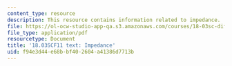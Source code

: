 ```yaml
---
content_type: resource
description: This resource contains information related to impedance.
file: https://ol-ocw-studio-app-qa.s3.amazonaws.com/courses/18-03sc-differential-equations-fall-2011/f94e3d44e68bbf402604a41386d7713b_MIT18_03SCF11_s20_2text.pdf
file_type: application/pdf
resourcetype: Document
title: '18.03SCF11 text: Impedance'
uid: f94e3d44-e68b-bf40-2604-a41386d7713b
---
```

